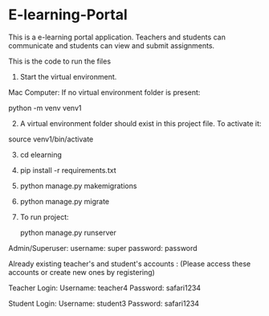 # E-learning-Portal
This is a e-learning portal application. Teachers and students can communicate and students can view and submit assignments.


This is the code to run the files 




1. Start the virtual environment.

 Mac Computer:
 If no virtual environment folder is present:

 python -m venv venv1

2. A virtual environment folder should exist in this project file. To activate it:

 source venv1/bin/activate


3. cd elearning

4. pip install -r requirements.txt

5. python manage.py makemigrations

6. python manage.py migrate

7. To run project: 

    python manage.py runserver 
    



Admin/Superuser:
username: super
password: password

Already existing teacher's and student's accounts :
(Please access these accounts or create new ones by registering)

Teacher Login:
Username: teacher4
Password: safari1234

Student Login:
Username: student3
Password: safari1234 